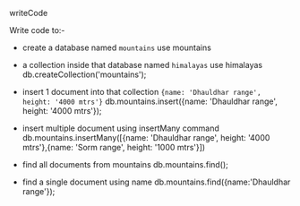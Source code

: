 writeCode

Write code to:-

- create a database named `mountains`
use mountains

- a collection inside that database named `himalayas`
use himalayas
db.createCollection('mountains');

- insert 1 document into that collection `{name: 'Dhauldhar range', height: '4000 mtrs'}`
db.mountains.insert({name: 'Dhauldhar range', height: '4000 mtrs'});

- insert multiple document using insertMany command
db.mountains.insertMany([{name: 'Dhauldhar range', height: '4000 mtrs'},{name: 'Sorm range', height: '1000 mtrs'}])

- find all documents from mountains
db.mountains.find();

- find a single document using name
db.mountains.find({name:'Dhauldhar range'});
